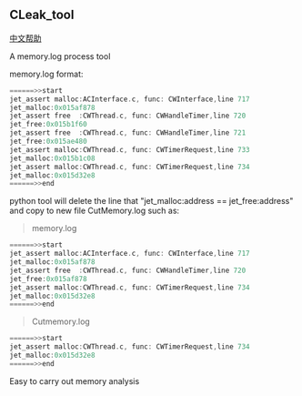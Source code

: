 ## CLeak_tool
[中文帮助](http://www.jianshu.com/p/b0b4e59dc947)


A memory.log process tool

memory.log format:
```c
======>>start
jet_assert malloc:ACInterface.c, func: CWInterface,line 717
jet_malloc:0x015af878
jet_assert free  :CWThread.c, func: CWHandleTimer,line 720
jet_free:0x015b1f60
jet_assert free  :CWThread.c, func: CWHandleTimer,line 721
jet_free:0x015ae480
jet_assert malloc:CWThread.c, func: CWTimerRequest,line 733
jet_malloc:0x015b1c08
jet_assert malloc:CWThread.c, func: CWTimerRequest,line 734
jet_malloc:0x015d32e8
======>>end
```

python tool will delete the line that "jet_malloc:address == jet_free:address" and copy to new file CutMemory.log such as:


>memory.log
```c
======>>start
jet_assert malloc:ACInterface.c, func: CWInterface,line 717
jet_malloc:0x015af878
jet_assert free  :CWThread.c, func: CWHandleTimer,line 720
jet_free:0x015af878
jet_assert malloc:CWThread.c, func: CWTimerRequest,line 734
jet_malloc:0x015d32e8
======>>end
```

>Cutmemory.log
```c
======>>start
jet_assert malloc:CWThread.c, func: CWTimerRequest,line 734
jet_malloc:0x015d32e8
======>>end
```

Easy to carry out memory analysis


